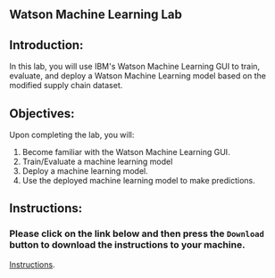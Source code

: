 ## Watson Machine Learning Lab

## Introduction:

In this lab, you will use IBM's Watson Machine Learning GUI to train, evaluate, and deploy a Watson Machine Learning model based on the modified supply chain dataset.  

## Objectives:

Upon completing the lab, you will:

1. Become familiar with the Watson Machine Learning GUI.  
2. Train/Evaluate a machine learning model
3. Deploy a machine learning model. 
4. Use the deployed machine learning model to make predictions.

## Instructions:

### Please click on the link below and then press the `Download` button to download the instructions to your machine.

[Instructions](https://github.com/jpatter/DSX/blob/master/Lab-4/WatsonMachineLearning.pdf). 
